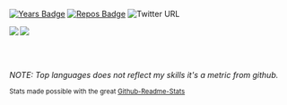 [![Years Badge](https://badges.pufler.dev/years/hannesoberreiter)](https://badges.pufler.dev)
[![Repos Badge](https://badges.pufler.dev/repos/hannesoberreiter)](https://badges.pufler.dev)
![Twitter URL](https://img.shields.io/twitter/url?style=social&url=https%3A%2F%2Fimg.shields.io%2Ftwitter%2Furl%3Fstyle%3Dsocial%26url%3Dhttps%253A%252F%252Ftwitter.com%252Fbtree_hannes)

<img align="left" src="https://github-readme-stats.vercel.app/api?username=HannesOberreiter&count_private=true&show_icons=true&theme=vision-friendly-dark" />
<img src="https://github-readme-stats.vercel.app/api/top-langs/?username=HannesOberreiter&layout=compact&theme=vision-friendly-dark" />

<br/><br/>

*NOTE: Top languages does not reflect my skills it's a metric from github.*

<small>Stats made possible with the great [Github-Readme-Stats](https://github-readme-stats.vercel.app)<small>
